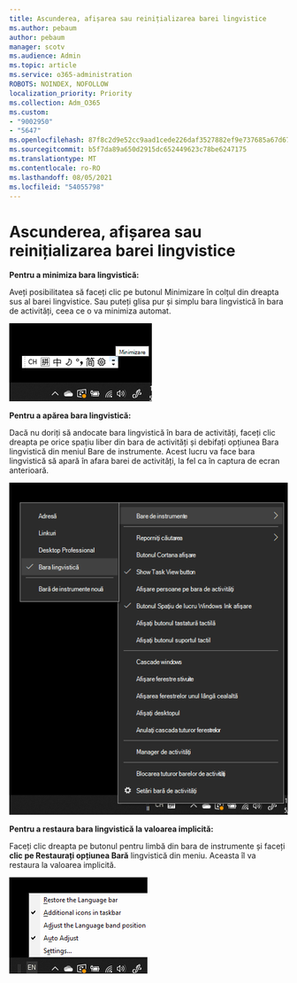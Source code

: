 ```yaml
---
title: Ascunderea, afișarea sau reinițializarea barei lingvistice
ms.author: pebaum
author: pebaum
manager: scotv
ms.audience: Admin
ms.topic: article
ms.service: o365-administration
ROBOTS: NOINDEX, NOFOLLOW
localization_priority: Priority
ms.collection: Adm_O365
ms.custom:
- "9002950"
- "5647"
ms.openlocfilehash: 87f8c2d9e52cc9aad1cede226daf3527882ef9e737685a67d671978c05c5a822
ms.sourcegitcommit: b5f7da89a650d2915dc652449623c78be6247175
ms.translationtype: MT
ms.contentlocale: ro-RO
ms.lasthandoff: 08/05/2021
ms.locfileid: "54055798"
---
```

# <a name="hide-display-or-reset-the-language-bar"></a>Ascunderea, afișarea sau reinițializarea barei lingvistice

**Pentru a minimiza bara lingvistică:**

Aveți posibilitatea să faceți clic pe butonul Minimizare în colțul din dreapta sus al barei lingvistice. Sau puteți glisa pur și simplu bara lingvistică în bara de activități, ceea ce o va minimiza automat.

![Minimizarea barei lingvistice](media/minimize-language-bar.png)

**Pentru a apărea bara lingvistică:**

Dacă nu doriți să andocate bara lingvistică în bara de activități, faceți  clic dreapta pe orice spațiu liber din bara de activități și debifați opțiunea Bara lingvistică din meniul Bare de instrumente. Acest lucru va face bara lingvistică să apară în afara barei de activități, la fel ca în captura de ecran anterioară.

![Pop out language bar](media/pop-out-language-bar.png)

**Pentru a restaura bara lingvistică la valoarea implicită:**

Faceți clic dreapta pe butonul pentru limbă din bara de instrumente și faceți **clic pe Restaurați opțiunea Bară** lingvistică din meniu. Aceasta îl va restaura la valoarea implicită.

![Restaurarea barei lingvistice](media/restore-language-bar.png)

